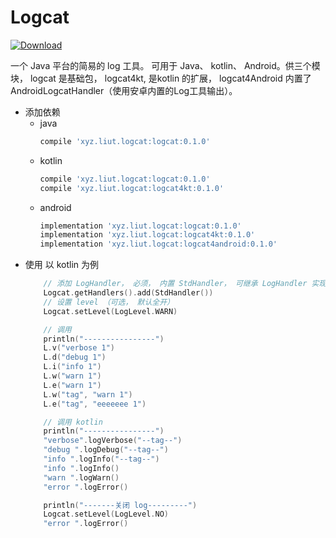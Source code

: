 # Logcat

[ ![Download](https://api.bintray.com/packages/lt-123/maven/logcat/images/download.svg?version=0.1.0) ](https://bintray.com/lt-123/maven/logcat/0.1.0/link)

一个 Java 平台的简易的 log 工具。 可用于 Java、 kotlin、 Android。供三个模块， logcat 是基础包， logcat4kt, 是kotlin 的扩展， logcat4Android 内置了 AndroidLogcatHandler（使用安卓内置的Log工具输出）。 

- 添加依赖
    - java 
        ```groovy
        compile 'xyz.liut.logcat:logcat:0.1.0'
        ```
    - kotlin 
        ```groovy
        compile 'xyz.liut.logcat:logcat:0.1.0'
        compile 'xyz.liut.logcat:logcat4kt:0.1.0'
        ```
    - android 
        ```groovy
        implementation 'xyz.liut.logcat:logcat:0.1.0'
        implementation 'xyz.liut.logcat:logcat4kt:0.1.0'
        implementation 'xyz.liut.logcat:logcat4android:0.1.0'
        ```
- 使用 以 kotlin 为例
    ```kotlin    
        // 添加 LogHandler， 必须， 内置 StdHandler， 可继承 LogHandler 实现自己的， 可添加多个。
        Logcat.getHandlers().add(StdHandler())
		// 设置 level （可选， 默认全开）
        Logcat.setLevel(LogLevel.WARN)

    	// 调用
        println("----------------")
        L.v("verbose 1")
        L.d("debug 1")
        L.i("info 1")
    	L.w("warn 1")
        L.e("warn 1")
        L.w("tag", "warn 1")
    	L.e("tag", "eeeeeee 1")
    
    	// 调用 kotlin
        println("----------------")
        "verbose".logVerbose("--tag--")
        "debug ".logDebug("--tag--")
    	"info ".logInfo("--tag--")
        "info ".logInfo()
        "warn ".logWarn()
    	"error ".logError()
    
        println("-------关闭 log---------")
        Logcat.setLevel(LogLevel.NO)
        "error ".logError()
    ```

    
    